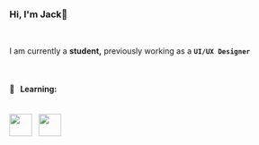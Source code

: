 ### Hi, I'm Jack👋

<br>
<p>I am currently a <strong>student,</strong> previously working as a <strong><code>UI/UX Designer</code></strong></p>
<br>

#### 📓 &nbsp; Learning:

<br>
<div>
  <img src="https://cdn.jsdelivr.net/gh/devicons/devicon@latest/icons/javascript/javascript-original.svg" width="40px" height="40px"/>&nbsp;&nbsp;
  <img src="https://cdn.jsdelivr.net/gh/devicons/devicon@latest/icons/python/python-original.svg" width="40px" height="40px"/>
</div>
